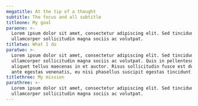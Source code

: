 ```yaml
---
megatitle: At the tip of a thought
subtitle: The focus and all subtitle
titleone: My goal
paraone: >-
  Lorem ipsum dolor sit amet, consectetur adipiscing elit. Sed tincidunt arcu
  ullamcorper sollicitudin magna sociis ac volutpat. 
titletwo: What I do
paratwo: >-
  Lorem ipsum dolor sit amet, consectetur adipiscing elit. Sed tincidunt arcu
  ullamcorper sollicitudin magna sociis ac volutpat. Quis in pellentesque
  aliquet tellus maecenas in et auctor. Risus sollicitudin fusce est dui. Aenean
  ante egestas venenatis, eu nisi phasellus suscipit egestas tincidunt.
titlethree: My mission
parathree: >-
  Lorem ipsum dolor sit amet, consectetur adipiscing elit. Sed tincidunt arcu
  ullamcorper sollicitudin magna sociis ac volutpat.
---
```


